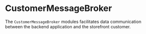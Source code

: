 # CustomerMessageBroker

The `CustomerMessageBroker` modules facilitates data communication between the backend application and the storefront customer.
